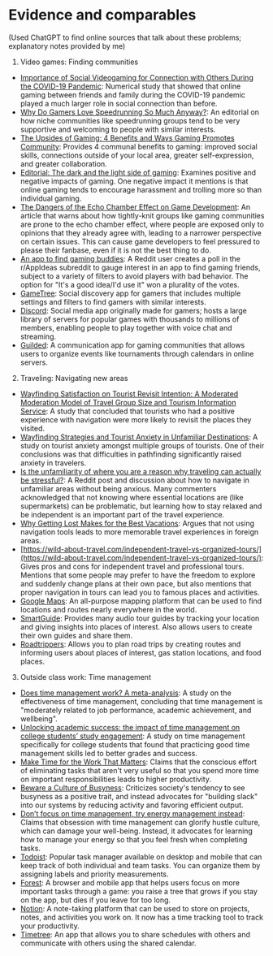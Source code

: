# Evidence and comparables

(Used ChatGPT to find online sources that talk about these problems; explanatory notes provided by me)

1. Video games: Finding communities

- [Importance of Social Videogaming for Connection with Others During the COVID-19 Pandemic](https://pmc.ncbi.nlm.nih.gov/articles/PMC9047596/): Numerical study that showed that online gaming between friends and family during the COVID-19 pandemic played a much larger role in social connection than before.
- [Why Do Gamers Love Speedrunning So Much Anyway?](https://www.wired.com/story/why-gamers-love-speedrunning/): An editorial on how niche communities like speedrunning groups tend to be very supportive and welcoming to people with similar interests.
- [The Upsides of Gaming: 4 Benefits and Ways Gaming Promotes Community](https://blog.heartmanity.com/the-upsides-of-gaming-4-benefits-and-ways-gaming-promotes-community): Provides 4 communal benefits to gaming: improved social skills, connections outside of your local area, greater self-expression, and greater collaboration.
- [Editorial: The dark and the light side of gaming](https://pmc.ncbi.nlm.nih.gov/articles/PMC10803551/?utm_source=chatgpt.com): Examines positive and negative impacts of gaming. One negative impact it mentions is that online gaming tends to encourage harassment and trolling more so than individual gaming.
- [The Dangers of the Echo Chamber Effect on Game Development](http://gamedeveloper.com/business/the-dangers-of-the-echo-chamber-effect-on-game-development): An article that warns about how tightly-knit groups like gaming communities are prone to the echo chamber effect, where people are exposed only to opinions that they already agree with, leading to a narrower perspective on certain issues. This can cause game developers to feel pressured to please their fanbase, even if it is not the best thing to do.
- [An app to find gaming buddies](https://www.reddit.com/r/AppIdeas/comments/1c0q96m/an_app_to_find_gaming_buddies/): A Reddit user creates a poll in the r/AppIdeas subreddit to gauge interest in an app to find gaming friends, subject to a variety of filters to avoid players with bad behavior. The option for "It's a good idea/I'd use it" won a plurality of the votes.
- [GameTree](https://gametree.me/): Social discovery app for gamers that includes multiple settings and filters to find gamers with similar interests.
- [Discord](https://discord.com/servers/gaming): Social media app originally made for gamers; hosts a large library of servers for popular games with thousands to millions of members, enabling people to play together with voice chat and streaming.
- [Guilded](https://www.guilded.gg/): A communication app for gaming communities that allows users to organize events like tournaments through calendars in online servers.

2. Traveling: Navigating new areas

- [Wayfinding Satisfaction on Tourist Revisit Intention: A Moderated Moderation Model of Travel Group Size and Tourism Information Service](https://papers.ssrn.com/sol3/papers.cfm?abstract_id=4391169): A study that concluded that tourists who had a positive experience with navigation were more likely to revisit the places they visited.
- [Wayfinding Strategies and Tourist Anxiety in Unfamiliar Destinations](https://www.researchgate.net/publication/272119767_Wayfinding_Strategies_and_Tourist_Anxiety_in_Unfamiliar_Destinations): A study on tourist anxiety amongst multiple groups of tourists. One of their conclusions was that difficulties in pathfinding significantly raised anxiety in travelers.
- [Is the unfamiliarity of where you are a reason why traveling can actually be stressful?](https://www.reddit.com/r/travel/comments/1h2241r/is_the_unfamiliarity_of_where_you_are_a_reason/?): A Reddit post and discussion about how to navigate in unfamiliar areas without being anxious. Many commenters acknowledged that not knowing where essential locations are (like supermarkets) can be problematic, but learning how to stay relaxed and be independent is an important part of the travel experience.
- [Why Getting Lost Makes for the Best Vacations](https://www.vogue.com/article/why-getting-lost-makes-for-the-best-vacations): Argues that not using navigation tools leads to more memorable travel experiences in foreign areas.
- [https://wild-about-travel.com/independent-travel-vs-organized-tours/](https://wild-about-travel.com/independent-travel-vs-organized-tours/): Gives pros and cons for independent travel and professional tours. Mentions that some people may prefer to have the freedom to explore and suddenly change plans at their own pace, but also mentions that proper navigation in tours can lead you to famous places and activities.
- [Google Maps](https://www.google.com/maps): An all-purpose mapping platform that can be used to find locations and routes nearly everywhere in the world.
- [SmartGuide](https://www.smartguide.app/): Provides many audio tour guides by tracking your location and giving insights into places of interest. Also allows users to create their own guides and share them.
- [Roadtrippers](https://roadtrippers.com/): Allows you to plan road trips by creating routes and informing users about places of interest, gas station locations, and food places.

3. Outside class work: Time management

- [Does time management work? A meta-analysis](https://pmc.ncbi.nlm.nih.gov/articles/PMC7799745/): A study on the effectiveness of time management, concluding that time management is "moderately related to job performance, academic achievement, and wellbeing".
- [Unlocking academic success: the impact of time management on college students’ study engagement](https://pmc.ncbi.nlm.nih.gov/articles/PMC11967054/): A study on time management specifically for college students that found that practicing good time management skills led to better grades and success.
- [Make Time for the Work That Matters](https://hbr.org/2013/09/make-time-for-the-work-that-matters): Claims that the conscious effort of eliminating tasks that aren't very useful so that you spend more time on important responsibilities leads to higher productivity.
- [Beware a Culture of Busyness](https://hbr.org/2023/03/beware-a-culture-of-busyness): Criticizes society's tendency to see busyness as a positive trait, and instead advocates for "building slack" into our systems by reducing activity and favoring efficient output.
- [Don’t focus on time management, try energy management instead](https://www.fastcompany.com/91123763/dont-focus-on-time-management-try-energy-management-instead): Claims that obsession with time management can glorify hustle culture, which can damage your well-being. Instead, it advocates for learning how to manage your energy so that you feel fresh when completing tasks.
- [Todoist](https://www.todoist.com/): Popular task manager available on desktop and mobile that can keep track of both individual and team tasks. You can organize them by assigning labels and priority measurements.
- [Forest](https://www.forestapp.cc/): A browser and mobile app that helps users focus on more important tasks through a game: you raise a tree that grows if you stay on the app, but dies if you leave for too long.
- [Notion](https://www.notion.com/): A note-taking platform that can be used to store on projects, notes, and activities you work on. It now has a time tracking tool to track your productivity.
- [Timetree](https://timetreeapp.com/intl/en): An app that allows you to share schedules with others and communicate with others using the shared calendar.
